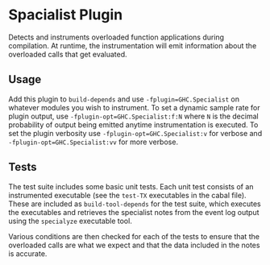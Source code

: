# Spacialist Plugin

Detects and instruments overloaded function applications during compilation. At
runtime, the instrumentation will emit information about the overloaded calls
that get evaluated.

## Usage

Add this plugin to `build-depends` and use `-fplugin=GHC.Specialist` on whatever
modules you wish to instrument. To set a dynamic sample rate for plugin output,
use `-fplugin-opt=GHC.Specialist:f:N` where `N` is the decimal probability of
output being emitted anytime instrumentation is executed. To set the plugin
verbosity use `-fplugin-opt=GHC.Specialist:v` for verbose and
`-fplugin-opt=GHC.Specialist:vv` for more verbose.

## Tests

The test suite includes some basic unit tests. Each unit test consists of an
instrumented executable (see the `test-TX` executables in the cabal file). These
are included as `build-tool-depends` for the test suite, which executes the
executables and retrieves the specialist notes from the event log output using
the `specialyze` executable tool.

Various conditions are then checked for each of the tests to ensure that the
overloaded calls are what we expect and that the data included in the notes is
accurate.
